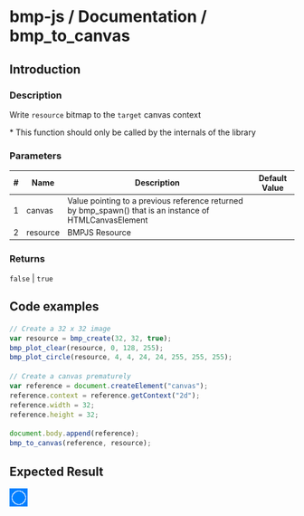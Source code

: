 # bmp-js / Documentation / bmp_to_canvas

## Introduction

### Description

Write `resource` bitmap to the `target` canvas context

\* This function should only be called by the internals of the library

### Parameters

|#|Name|Description|Default Value|
|-|-|-|-|
|1|canvas|Value pointing to a previous reference returned by bmp_spawn() that is an instance of HTMLCanvasElement||
|2|resource|BMPJS Resource||

### Returns
`false` | `true`

## Code examples

```js
// Create a 32 x 32 image
var resource = bmp_create(32, 32, true);
bmp_plot_clear(resource, 0, 128, 255);
bmp_plot_circle(resource, 4, 4, 24, 24, 255, 255, 255);

// Create a canvas prematurely
var reference = document.createElement("canvas");
reference.context = reference.getContext("2d");
reference.width = 32;
reference.height = 32;

document.body.append(reference);
bmp_to_canvas(reference, resource);
```

## Expected Result

![expected-result](./img/046.png)
